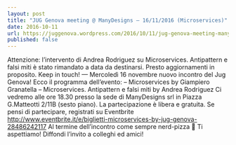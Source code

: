 ```yaml
---
layout: post
title: "JUG Genova meeting @ ManyDesigns – 16/11/2016 (Microservices)"
date: 2016-10-11
url: https://juggenova.wordpress.com/2016/10/11/jug-genova-meeting-manydesigns-16112016-microservices/
published: false 
---
```


Attenzione: l’intervento di Andrea Rodriguez su Microservices. Antipattern e falsi miti è stato rimandato a data da destinarsi. Presto aggiornamenti in proposito. Keep in touch! — Mercoledì 16 novembre nuovo incontro del Jug Genova! Ecco il programma dell’evento: – Microservices by Giampiero Granatella – Microservices. Antipattern e falsi miti by Andrea Rodriguez Ci vedremo alle ore 18.30 presso la sede di ManyDesigns srl in Piazza G.Matteotti 2/11B (sesto piano). La partecipazione è libera e gratuita. Se pensi di partecipare, registrati su Eventbrite http://www.eventbrite.it/e/biglietti-microservices-by-jug-genova-28486242117 Al termine dell’incontro come sempre nerd-pizza 🙂 Ti aspettiamo! Diffondi l’invito a colleghi ed amici!
